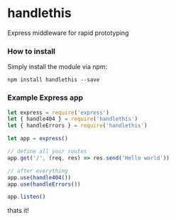 # handlethis
Express middleware for rapid prototyping

### How to install

Simply install the module via npm:

```
npm install handlethis --save
```

### Example Express app
```js
let express = require('express')
let { handle404 } = require('handlethis')
let { handleErrors } = require('handlethis')

let app = express()

// define all your routes
app.get('/', (req, res) => res.send('Hello world'))

// after everything
app.use(handle404())
app.use(handleErrors())

app.listen()
```

thats it!


